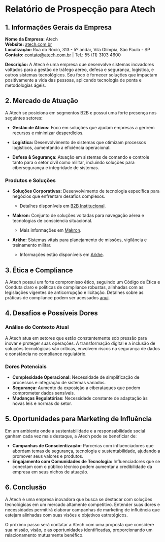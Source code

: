 # Relatório de Prospecção para Atech

## 1. Informações Gerais da Empresa

**Nome da Empresa:** Atech  
**Website:** [atech.com.br](http://www.atech.com.br)  
**Localização:** Rua do Rocio, 313 - 5º andar, Vila Olímpia, São Paulo - SP  
**Contato:** contato@atech.com.br | Tel.: 55 (11) 3103 4600  

**Descrição:**
A Atech é uma empresa que desenvolve sistemas inovadores voltados para a gestão de tráfego aéreo, defesa e segurança, logística, e outros sistemas tecnológicos. Seu foco é fornecer soluções que impactam positivamente a vida das pessoas, aplicando tecnologia de ponta e metodologias ágeis. 

## 2. Mercado de Atuação
A Atech se posiciona em segmentos B2B e possui uma forte presença nos seguintes setores:

- **Gestão de Ativos:** Foco em soluções que ajudam empresas a gerirem recursos e minimizar desperdícios.
  
- **Logística:** Desenvolvimento de sistemas que otimizam processos logísticos, aumentando a eficiência operacional.
  
- **Defesa & Segurança:** Atuação em sistemas de comando e controle tanto para o setor civil como militar, incluindo soluções para cibersegurança e integridade de sistemas.

### Produtos e Soluções
- **Soluções Corporativas:** Desenvolvimento de tecnologia específica para negócios que enfrentam desafios complexos.
  - Detalhes disponíveis em [B2B Institucional](https://atech.com.br/wp-content/uploads/2023/05/B2B_Institucional.pdf).
  
- **Makron:** Conjunto de soluções voltadas para navegação aérea e tecnologias de consciencia situacional.
  - Mais informações em [Makron](https://atech.com.br/wp-content/uploads/2023/04/Makron.pdf).
  
- **Arkhe:** Sistemas vitais para planejamento de missões, vigilância e treinamento militar.
  - Informações estão disponíveis em [Arkhe](https://atech.com.br/wp-content/uploads/2023/04/Arkhe.pdf).

## 3. Ética e Compliance
A Atech possui um forte compromisso ético, seguindo um Código de Ética e Conduta claro e políticas de compliance robustas, alinhadas com as legislações vigentes de anticorrupção e licitação. Detalhes sobre as práticas de compliance podem ser acessados [aqui](https://atech.com.br/wp-content/uploads/2023/04/Codigo-de-etica-Conduta.pdf).

## 4. Desafios e Possíveis Dores

### Análise do Contexto Atual
A Atech atua em setores que estão constantemente sob pressão para inovar e proteger suas operações. A transformação digital e a inclusão de soluções tecnológicas são críticas, envolvem riscos na segurança de dados e constância no compliance regulatório. 

### Dores Potenciais
- **Complexidade Operacional:** Necessidade de simplificação de processos e integração de sistemas variados.
- **Segurança:** Aumento da exposição a ciberataques que podem comprometer dados sensíveis.
- **Mudanças Regulatórias:** Necessidade constante de adaptação às novas leis e normas do setor.

## 5. Oportunidades para Marketing de Influência

Em um ambiente onde a sustentabilidade e a responsabilidade social ganham cada vez mais destaque, a Atech pode se beneficiar de:

- **Campanhas de Conscientização:** Parcerias com influenciadores que abordam temas de segurança, tecnologia e sustentabilidade, ajudando a promover seus valores e produtos.
- **Engajamento com Comunidades de Tecnologia:** Influenciadores que se conectam com o público técnico podem aumentar a credibilidade da empresa em seus nichos de atuação.
  
## 6. Conclusão

A Atech é uma empresa inovadora que busca se destacar com soluções tecnológicas em um mercado altamente competitivo. Entender suas dores e necessidades permitirá elaborar campanhas de marketing de influência que estejam alinhadas com suas visões e objetivos estratégicos. 

O próximo passo será contatar a Atech com uma proposta que considere sua missão, visão, e as oportunidades identificadas, proporcionando um relacionamento mutuamente benéfico.